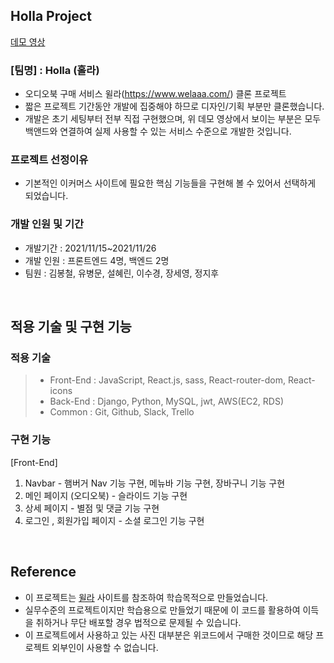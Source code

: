 ## Holla Project

[데모 영상](https://drive.google.com/file/d/1cyr36Kzg7oCAnu9PDOkxqsgpfwihB3Zt/view?usp=sharing)

### [팀명] : Holla (홀라)

- 오디오북 구매 서비스 윌라(https://www.welaaa.com/) 클론 프로젝트
- 짧은 프로젝트 기간동안 개발에 집중해야 하므로 디자인/기획 부분만 클론했습니다.
- 개발은 초기 세팅부터 전부 직접 구현했으며, 위 데모 영상에서 보이는 부분은 모두 백앤드와 연결하여 실제 사용할 수 있는 서비스 수준으로 개발한 것입니다.

### 프로젝트 선정이유

- 기본적인 이커머스 사이트에 필요한 핵심 기능들을 구현해 볼 수 있어서 선택하게 되었습니다.

### 개발 인원 및 기간

- 개발기간 : 2021/11/15~2021/11/26
- 개발 인원 : 프론트엔드 4명, 백엔드 2명
- 팀원 : 김봉철, 유병문, 설혜린, 이수경, 장세영, 정지후

<br>

## 적용 기술 및 구현 기능

### 적용 기술

> - Front-End : JavaScript, React.js, sass, React-router-dom, React-icons
> - Back-End : Django, Python, MySQL, jwt, AWS(EC2, RDS)
> - Common : Git, Github, Slack, Trello

### 구현 기능

[Front-End]

1. Navbar - 햄버거 Nav 기능 구현, 메뉴바 기능 구현, 장바구니 기능 구현
2. 메인 페이지 (오디오북) - 슬라이드 기능 구현
3. 상세 페이지 - 별점 및 댓글 기능 구현
4. 로그인 , 회원가입 페이지 - 소셜 로그인 기능 구현

<br>

## Reference
- 이 프로젝트는 [윌라](https://www.welaaa.com/) 사이트를 참조하여 학습목적으로 만들었습니다.
- 실무수준의 프로젝트이지만 학습용으로 만들었기 때문에 이 코드를 활용하여 이득을 취하거나 무단 배포할 경우 법적으로 문제될 수 있습니다.
- 이 프로젝트에서 사용하고 있는 사진 대부분은 위코드에서 구매한 것이므로 해당 프로젝트 외부인이 사용할 수 없습니다.
